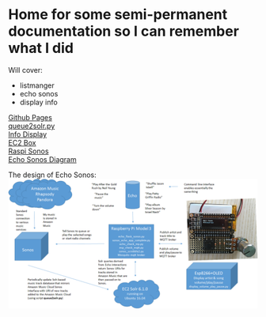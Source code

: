 # Home for some semi-permanent documentation so I can remember what I did

Will cover:

- listmanger
- echo sonos
- display info

[Github Pages](pages.github.com/)  
[queue2solr.py](/queue2solr)  
[Info Display](/info_display)  
[EC2 Box](/ec2)   
[Raspi Sonos](/raspi_sonos)  
[Echo Sonos Diagram](/echo_sonos_diagram)   

The design of Echo Sonos: ![echo sonos](img/echo_sonos7.png)


